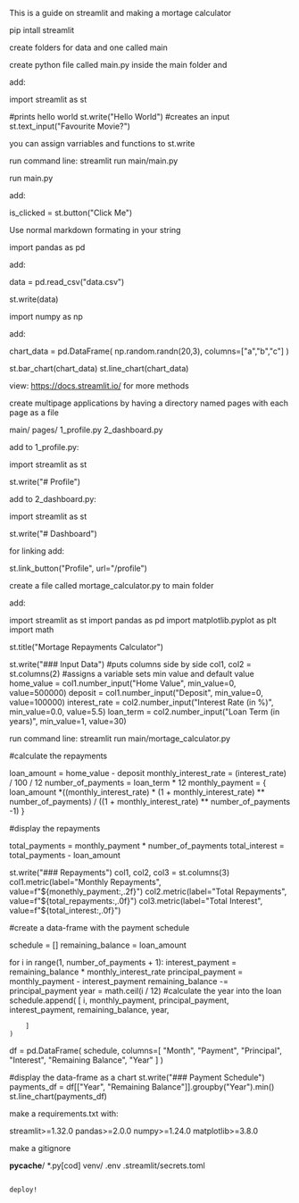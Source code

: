 This is a guide on streamlit and making a mortage calculator

pip intall streamlit 

create folders for data and one called main

create python file called main.py inside the main folder and 

add: 

import streamlit as st

#prints hello world
st.write("Hello World")
#creates an input
st.text_input("Favourite Movie?")

you can assign varriables and functions to st.write

run command line: streamlit run main/main.py

run main.py

add:

is_clicked = st.button("Click Me")

Use normal markdown formating in your string

import pandas as pd

add:

data = pd.read_csv("data.csv")

st.write(data)

import numpy as np

add:

chart_data = pd.DataFrame(
    np.random.randn(20,3),
    columns=["a","b","c"]
)

st.bar_chart(chart_data)
st.line_chart(chart_data)

view: https://docs.streamlit.io/ for more methods

create multipage applications by having a directory named pages with each page as a file

main/
    pages/
        1_profile.py
        2_dashboard.py

add to 1_profile.py:

import streamlit as st

st.write("# Profile")

add to 2_dashboard.py:

import streamlit as st

st.write("# Dashboard")



for linking add:

st.link_button("Profile", url="/profile")

create a file called mortage_calculator.py to main folder

add:

import streamlit as st
import pandas as pd
import matplotlib.pyplot as plt
import math

st.title("Mortage Repayments Calculator")

st.write("### Input Data")
#puts columns side by side
col1, col2 = st.columns(2)
#assigns a variable sets min value and default value
home_value = col1.number_input("Home Value", min_value=0, value=500000)
deposit = col1.number_input("Deposit", min_value=0, value=100000)
interest_rate = col2.number_input("Interest Rate (in %)", min_value=0.0, value=5.5)
loan_term = col2.number_input("Loan Term (in years)", min_value=1, value=30)


run command line: streamlit run main/mortage_calculator.py

#calculate the repayments

loan_amount = home_value - deposit
monthly_interest_rate = (interest_rate) / 100 / 12
number_of_payments = loan_term * 12
monthly_payment = {
    loan_amount
    *((monthly_interest_rate) * (1 + monthly_interest_rate) ** number_of_payments)
    / ((1 + monthly_interest_rate) ** number_of_payments -1)
}

#display the repayments

total_payments = monthly_payment * number_of_payments
total_interest = total_payments - loan_amount

st.write("### Repayments")
col1, col2, col3 = st.columns(3)
col1.metric(label="Monthly Repayments", value=f"${monethly_payment:,.2f}")
col2.metric(label="Total Repayments", value=f"${total_repayments:,.0f}")
col3.metric(label="Total Interest", value=f"${total_interest:,.0f}")

#create a data-frame with the payment schedule

schedule = []
remaining_balance = loan_amount

for i in range(1, number_of_payments + 1):
    interest_payment = remaining_balance * monthly_interest_rate
    principal_payment = monthly_payment - interest_payment
    remaining_balance -= principal_payment
    year = math.ceil(i / 12) #calculate the year into the loan
    schedule.append(
        [
            i,
            monthly_payment,
            principal_payment,
            interest_payment,
            remaining_balance,
            year,

        ]
    )

df = pd.DataFrame(
    schedule,
    columns=[
        "Month",
        "Payment",
        "Principal",
        "Interest",
        "Remaining Balance",
        "Year"
    ]
)

#display the data-frame as a chart
st.write("### Payment Schedule")
payments_df = df[["Year", "Remaining Balance"]].groupby("Year").min()
st.line_chart(payments_df)

make a requirements.txt with:

streamlit>=1.32.0
pandas>=2.0.0
numpy>=1.24.0
matplotlib>=3.8.0

make a gitignore

__pycache__/
*.py[cod]
venv/
.env
.streamlit/secrets.toml
```

deploy!

